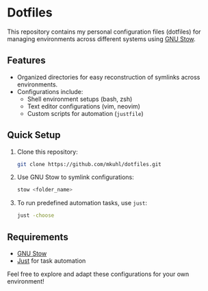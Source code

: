 
# Dotfiles

This repository contains my personal configuration files (dotfiles) for managing environments across different systems using [GNU Stow](https://www.gnu.org/software/stow/).

## Features

- Organized directories for easy reconstruction of symlinks across environments.
- Configurations include:
  - Shell environment setups (bash, zsh)
  - Text editor configurations (vim, neovim)
  - Custom scripts for automation (`justfile`)
  
## Quick Setup

1. Clone this repository:
   ```bash
   git clone https://github.com/mkuhl/dotfiles.git
   ```
2. Use GNU Stow to symlink configurations:
   ```bash
   stow <folder_name>
   ```

3. To run predefined automation tasks, use `just`:
   ```bash
   just -choose
   ```

## Requirements

- [GNU Stow](https://www.gnu.org/software/stow/)
- [Just](https://github.com/casey/just) for task automation

Feel free to explore and adapt these configurations for your own environment!
